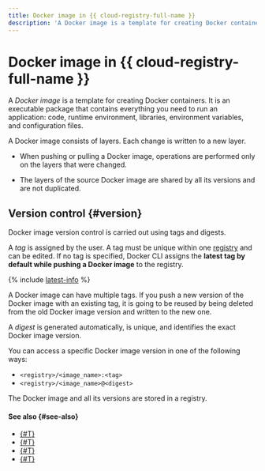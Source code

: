 ```yaml
---
title: Docker image in {{ cloud-registry-full-name }}
description: 'A Docker image is a template for creating Docker containers. It is an executable package that contains everything you need to run an application: code, runtime environment, libraries, environment variables, and configuration files. A Docker image consists of layers. Each change is written to a new layer. When pushing or pulling a Docker image, operations are performed only on the layers that were changed.'
---
```


# Docker image in {{ cloud-registry-full-name }}

A _Docker image_ is a template for creating Docker containers. It is an executable package that contains everything you need to run an application: code, runtime environment, libraries, environment variables, and configuration files.

A Docker image consists of layers. Each change is written to a new layer.

* When pushing or pulling a Docker image, operations are performed only on the layers that were changed.
 
* The layers of the source Docker image are shared by all its versions and are not duplicated.

## Version control {#version}

Docker image version control is carried out using tags and digests.

A _tag_ is assigned by the user. A tag must be unique within one [registry](registry.md) and can be edited. If no tag is specified, Docker CLI assigns the **latest tag by default while pushing a Docker image** to the registry.

{% include [latest-info](../../_includes/container-registry/info-about-latest.md) %}

A Docker image can have multiple tags. If you push a new version of the Docker image with an existing tag, it is going to be reused by being deleted from the old Docker image version and written to the new one.

A _digest_ is generated automatically, is unique, and identifies the exact Docker image version.

You can access a specific Docker image version in one of the following ways:
* `<registry>/<image_name>:<tag>`
* `<registry>/<image_name>@<digest>`

The Docker image and all its versions are stored in a registry.

#### See also {#see-also}

* [{#T}](./art-java.md)
* [{#T}](./art-nodejs.md)
* [{#T}](./art-nuget.md)
* [{#T}](./art-python.md)